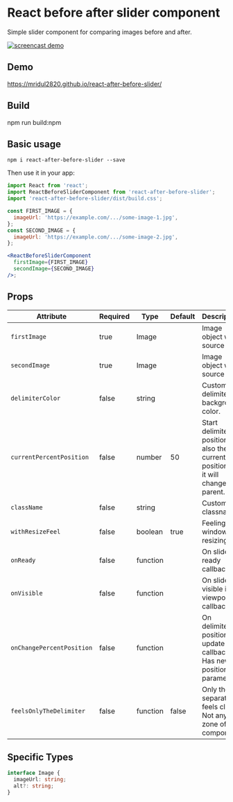 # React before after slider component

Simple slider component for comparing images before and after.

[![screencast demo](./screencast.gif)](./screencast.gif)

## Demo

https://mridul2820.github.io/react-after-before-slider/

## Build

npm run build:npm

## Basic usage

```
npm i react-after-before-slider --save
```

Then use it in your app:

```jsx
import React from 'react';
import ReactBeforeSliderComponent from 'react-after-before-slider';
import 'react-after-before-slider/dist/build.css';

const FIRST_IMAGE = {
  imageUrl: 'https://example.com/.../some-image-1.jpg',
};
const SECOND_IMAGE = {
  imageUrl: 'https://example.com/.../some-image-2.jpg',
};

<ReactBeforeSliderComponent
  firstImage={FIRST_IMAGE}
  secondImage={SECOND_IMAGE}
/>;
```

## Props

| Attribute                 | Required | Type     | Default | Description                                                                          |
| ------------------------- | -------- | -------- | ------- | ------------------------------------------------------------------------------------ |
| `firstImage`              | true     | Image    |         | Image object with source url.                                                        |
| `secondImage`             | true     | Image    |         | Image object with source url.                                                        |
| `delimiterColor`          | false    | string   |         | Custom delimiter background color.                                                   |
| `currentPercentPosition`  | false    | number   | 50      | Start delimiter position. Or also the current position, if it will change in parent. |
| `className`               | false    | string   |         | Custom classname.                                                                    |
| `withResizeFeel`          | false    | boolean  | true    | Feeling to window resizing.                                                          |
| `onReady`                 | false    | function |         | On slider ready callback.                                                            |
| `onVisible`               | false    | function |         | On slider visible in viewport callback.                                              |
| `onChangePercentPosition` | false    | function |         | On delimiter position update callback. Has new position parameter.                   |
| `feelsOnlyTheDelimiter`   | false    | function | false   | Only the separator feels clicks. Not any zone of the component.                      |

## Specific Types

```ts
interface Image {
  imageUrl: string;
  alt?: string;
}
```
